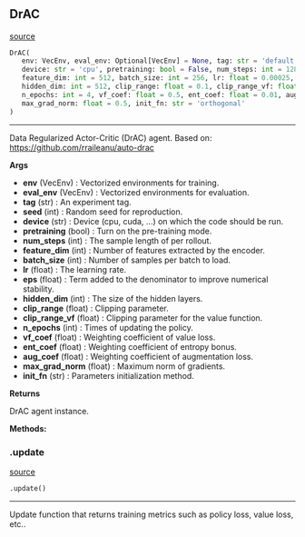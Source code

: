 #


## DrAC
[source](https://github.com/RLE-Foundation/rllte/blob/main/rllte/agent/drac.py/#L41)
```python 
DrAC(
   env: VecEnv, eval_env: Optional[VecEnv] = None, tag: str = 'default', seed: int = 1,
   device: str = 'cpu', pretraining: bool = False, num_steps: int = 128,
   feature_dim: int = 512, batch_size: int = 256, lr: float = 0.00025, eps: float = 1e-05,
   hidden_dim: int = 512, clip_range: float = 0.1, clip_range_vf: float = 0.1,
   n_epochs: int = 4, vf_coef: float = 0.5, ent_coef: float = 0.01, aug_coef: float = 0.1,
   max_grad_norm: float = 0.5, init_fn: str = 'orthogonal'
)
```


---
Data Regularized Actor-Critic (DrAC) agent.
Based on: https://github.com/rraileanu/auto-drac


**Args**

* **env** (VecEnv) : Vectorized environments for training.
* **eval_env** (VecEnv) : Vectorized environments for evaluation.
* **tag** (str) : An experiment tag.
* **seed** (int) : Random seed for reproduction.
* **device** (str) : Device (cpu, cuda, ...) on which the code should be run.
* **pretraining** (bool) : Turn on the pre-training mode.
* **num_steps** (int) : The sample length of per rollout.
* **feature_dim** (int) : Number of features extracted by the encoder.
* **batch_size** (int) : Number of samples per batch to load.
* **lr** (float) : The learning rate.
* **eps** (float) : Term added to the denominator to improve numerical stability.
* **hidden_dim** (int) : The size of the hidden layers.
* **clip_range** (float) : Clipping parameter.
* **clip_range_vf** (float) : Clipping parameter for the value function.
* **n_epochs** (int) : Times of updating the policy.
* **vf_coef** (float) : Weighting coefficient of value loss.
* **ent_coef** (float) : Weighting coefficient of entropy bonus.
* **aug_coef** (float) : Weighting coefficient of augmentation loss.
* **max_grad_norm** (float) : Maximum norm of gradients.
* **init_fn** (str) : Parameters initialization method.



**Returns**

DrAC agent instance.


**Methods:**


### .update
[source](https://github.com/RLE-Foundation/rllte/blob/main/rllte/agent/drac.py/#L163)
```python
.update()
```

---
Update function that returns training metrics such as policy loss, value loss, etc..
